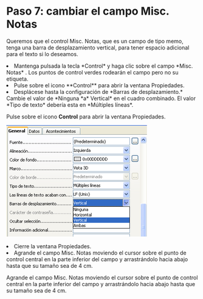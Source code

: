 
# Paso 7: cambiar el campo Misc. Notas

Queremos que el control Misc. Notas, que es un campo de tipo memo, tenga una barra de desplazamiento vertical, para tener espacio adicional para el texto si lo deseamos.

<li>
Mantenga pulsada la tecla *Control* y haga clic sobre el campo *Misc. Notas* . Los puntos de control verdes rodearán el campo pero no su etiqueta.
</li>
<li>
Pulse sobre el icono **Control** para abrir la ventana Propiedades.
</li>
<li>
Desplácese hasta la configuración de *Barras de desplazamiento.* Cambie el valor de *Ninguna *a* Vertical* en el cuadro combinado. El valor *Tipo de texto* debería esta en *Múltiples líneas*. 
</li>

Pulse sobre el icono **Control** para abrir la ventana Propiedades.

![](https://raw.githubusercontent.com/catedu/libreOffice-la-suite-ofimatica-libre/master/img/Fig28.png)
<li>
Cierre la ventana Propiedades.
</li>
<li>
Agrande el campo Misc. Notas moviendo el cursor sobre el punto de control central en la parte inferior del campo y arrastrándolo hacia abajo hasta que su tamaño sea de 4 cm.
</li>

Agrande el campo Misc. Notas moviendo el cursor sobre el punto de control central en la parte inferior del campo y arrastrándolo hacia abajo hasta que su tamaño sea de 4 cm.

